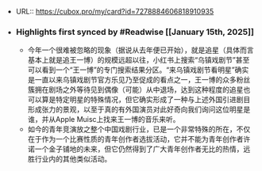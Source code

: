 - URL:: https://cubox.pro/my/card?id=7278884606818910935
- ### Highlights first synced by #Readwise [[January 15th, 2025]]
    - 今年一个很难被忽略的现象（据说从去年便已开始），就是追星（具体而言基本上就是追王一博）的规模远超以往，小红书上搜索“乌镇戏剧节”甚至可以看到一个“王一博”的专门搜索结果分区。“来乌镇戏剧节看明星”确实是一直以来乌镇戏剧节官方乐见乃至促成的看点之一，王一博的众多粉丝簇拥在剧场之外等待见到偶像（可能）从中退场，达到这种程度的追星也可以算是特定明星的特殊情况，但它确实形成了一种与上述外国引进剧目形成张力的景观，以至于真的有外国演员对此好奇向我们询问这位明星是谁，并从Apple Muisc上找来王一博的音乐来听。
    - 如今的青年竞演放之整个中国戏剧行业，已是一个非常特殊的所在，不仅在于作为一个比赛性质的青年创作者选拔活动，它并不能为青年创作者许诺一个金子铺地的未来，但它仍然得到了广大青年创作者无比的热情，远胜行业内的其他类似活动。

